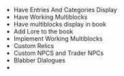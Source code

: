 <ul>
  <li>Have Entries And Categories Display</li>
  <li>Have Working Multiblocks</li>
  <li>Have multiblocks display in book</li>
  <li>Add Lore to the book</li>
  <li>Implement Working Multiblocks</li>
  <li>Custom Relics</li>
  <li>Custom NPCS and Trader NPCs</li>
  <li>Blabber Dialogues</li>
  <li></li>
</ul>

